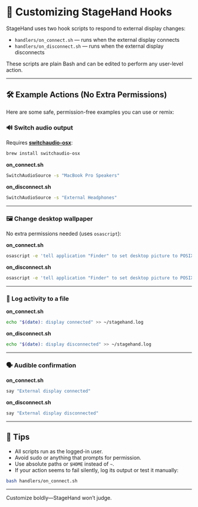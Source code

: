 # 🧬 Customizing StageHand Hooks

StageHand uses two hook scripts to respond to external display changes:

- `handlers/on_connect.sh` — runs when the external display connects
- `handlers/on_disconnect.sh` — runs when the external display disconnects

These scripts are plain Bash and can be edited to perform any user-level action.

---

## 🛠️ Example Actions (No Extra Permissions)

Here are some safe, permission-free examples you can use or remix:

### 🔊 Switch audio output

Requires [**switchaudio-osx**](https://github.com/deweller/switchaudio-osx):

```bash
brew install switchaudio-osx
```

**on_connect.sh**
```bash
SwitchAudioSource -s "MacBook Pro Speakers"
```

**on_disconnect.sh**
```bash
SwitchAudioSource -s "External Headphones"
```

---

### 🖼️ Change desktop wallpaper

No extra permissions needed (uses `osascript`):

**on_connect.sh**
```bash
osascript -e 'tell application "Finder" to set desktop picture to POSIX file "/System/Library/Desktop Pictures/Solid Colors/Solid Gray Dark.png"'
```

**on_disconnect.sh**
```bash
osascript -e 'tell application "Finder" to set desktop picture to POSIX file "/System/Library/Desktop Pictures/Solid Colors/Solid Gray Light.png"'
```

---

### 📝 Log activity to a file

**on_connect.sh**
```bash
echo "$(date): display connected" >> ~/stagehand.log
```

**on_disconnect.sh**
```bash
echo "$(date): display disconnected" >> ~/stagehand.log
```

---

### 🗣️ Audible confirmation

**on_connect.sh**
```bash
say "External display connected"
```

**on_disconnect.sh**
```bash
say "External display disconnected"
```

---

## 🧠 Tips

- All scripts run as the logged-in user.
- Avoid sudo or anything that prompts for permission.
- Use absolute paths or `$HOME` instead of `~`.
- If your action seems to fail silently, log its output or test it manually:

```bash
bash handlers/on_connect.sh
```

---

Customize boldly—StageHand won’t judge.